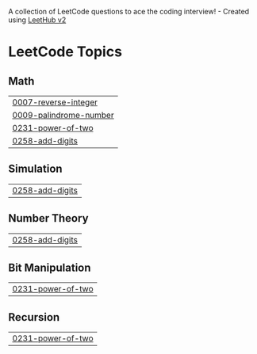 A collection of LeetCode questions to ace the coding interview! - Created using [LeetHub v2](https://github.com/arunbhardwaj/LeetHub-2.0)
<!---LeetCode Topics Start-->
# LeetCode Topics
## Math
|  |
| ------- |
| [0007-reverse-integer](https://github.com/Kashni06/problem-solving/tree/master/0007-reverse-integer) |
| [0009-palindrome-number](https://github.com/Kashni06/problem-solving/tree/master/0009-palindrome-number) |
| [0231-power-of-two](https://github.com/Kashni06/problem-solving/tree/master/0231-power-of-two) |
| [0258-add-digits](https://github.com/Kashni06/problem-solving/tree/master/0258-add-digits) |
## Simulation
|  |
| ------- |
| [0258-add-digits](https://github.com/Kashni06/problem-solving/tree/master/0258-add-digits) |
## Number Theory
|  |
| ------- |
| [0258-add-digits](https://github.com/Kashni06/problem-solving/tree/master/0258-add-digits) |
## Bit Manipulation
|  |
| ------- |
| [0231-power-of-two](https://github.com/Kashni06/problem-solving/tree/master/0231-power-of-two) |
## Recursion
|  |
| ------- |
| [0231-power-of-two](https://github.com/Kashni06/problem-solving/tree/master/0231-power-of-two) |
<!---LeetCode Topics End-->